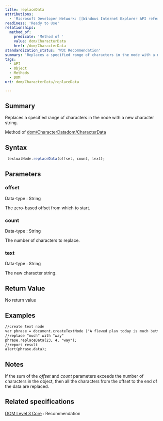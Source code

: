 ```yaml
---
title: replaceData
attributions:
  - 'Microsoft Developer Network: [[Windows Internet Explorer API reference](http://msdn.microsoft.com/en-us/library/ie/hh828809%28v=vs.85%29.aspx) Article]'
readiness: 'Ready to Use'
relationships:
  method_of:
    predicate: 'Method of '
    value: dom/CharacterData
    href: /dom/CharacterData
standardization_status: 'W3C Recommendation'
summary: 'Replaces a specified range of characters in the node with a new character string.'
tags:
  - API
  - Object
  - Methods
  - DOM
uri: dom/CharacterData/replaceData

---
```

## <span>Summary</span>

Replaces a specified range of characters in the node with a new character string.

Method of [dom/CharacterData](/dom/CharacterData)[dom/CharacterData](/dom/CharacterData)

## <span>Syntax</span>

``` js
 textualNode.replaceData(offset, count, text);
```

## <span>Parameters</span>

### <span>offset</span>

 Data-type
:   String

 The zero-based offset from which to start.

### <span>count</span>

 Data-type
:   String

 The number of characters to replace.

### <span>text</span>

 Data-type
:   String

 The new character string.

## <span>Return Value</span>

No return value

## <span>Examples</span>

``` html
//create text node
var phrase = document.createTextNode ("A flawed plan today is much better than a perfect plan tomorrow.");
//replace "much" with "way"
phrase.replaceData(23, 4, "way");
//report result
alert(phrase.data);
```

## <span>Notes</span>

If the sum of the *offset* and *count* parameters exceeds the number of characters in the object, then all the characters from the offset to the end of the data are replaced.

## <span>Related specifications</span>

[DOM Level 3 Core](http://www.w3.org/TR/DOM-Level-3-Core/)
:   Recommendation
